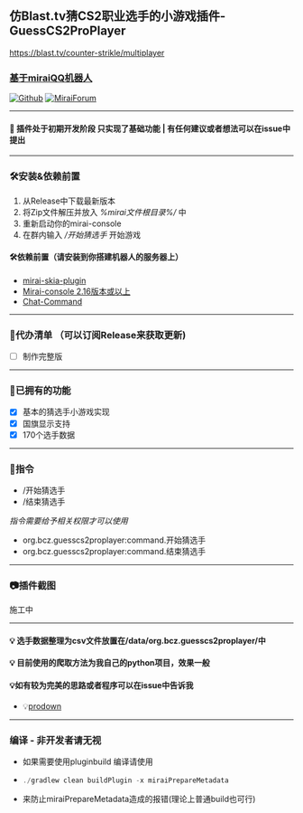 ## 仿Blast.tv猜CS2职业选手的小游戏插件-GuessCS2ProPlayer
https://blast.tv/counter-strikle/multiplayer
### [基于miraiQQ机器人](https://github.com/mamoe/mirai)

[![Github](https://img.shields.io/badge/-Github-000?style=flat&logo=Github&logoColor=white)](https://github.com/BestBcz/GuessCS2ProPlayer)
[![MiraiForum](https://img.shields.io/badge/Forum-Mirai?style=flat-square&label=Mirai
)](https://mirai.mamoe.net/user/kymandu)

-------------------------
#### 🌱 插件处于初期开发阶段 只实现了基础功能 | 有任何建议或者想法可以在issue中提出

---------------------------
### 🛠️安装&依赖前置
1. 从Release中下载最新版本
2. 将Zip文件解压并放入 _%mirai文件根目录%/_ 中
3. 重新启动你的mirai-console
4. 在群内输入 _/开始猜选手_ 开始游戏
#### 🛠️依赖前置（请安装到你搭建机器人的服务器上）
-  [mirai-skia-plugin](https://github.com/cssxsh/mirai-skia-plugin)
- [Mirai-console 2.16版本或以上](https://github.com/mamoe/mirai/releases)
- [Chat-Command](https://github.com/project-mirai/chat-command)


----------------------------------------

### 🚀代办清单 （可以订阅Release来获取更新)

- [ ] 制作完整版

-------------------------------------------------

### 🧐已拥有的功能

- [x] 基本的猜选手小游戏实现
- [x] 国旗显示支持
- [x] 170个选手数据

--------------------------------------------------

### 🔑指令
- /开始猜选手
- /结束猜选手

_指令需要给予相关权限才可以使用_
- org.bcz.guesscs2proplayer:command.开始猜选手
- org.bcz.guesscs2proplayer:command.结束猜选手

-----------------------------------------
### 📷插件截图

施工中

-------------------------------------

#### 💡 选手数据整理为csv文件放置在/data/org.bcz.guesscs2proplayer/中
#### 💡 目前使用的爬取方法为我自己的python项目，效果一般
#### 💡如有较为完美的思路或者程序可以在issue中告诉我

- 💡[prodown](https://github.com/BestBcz/prodown)
-------------------------------------------
### 编译  - 非开发者请无视
- 如果需要使用pluginbuild 编译请使用
- ```javascript
  ./gradlew clean buildPlugin -x miraiPrepareMetadata
  
- 来防止miraiPrepareMetadata造成的报错(理论上普通build也可行)